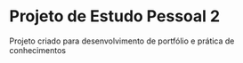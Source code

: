 # Projeto de Estudo Pessoal 2
 Projeto criado para desenvolvimento de portfólio e prática de conhecimentos
